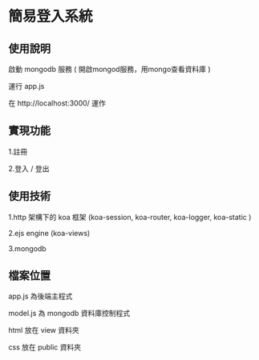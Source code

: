 # 簡易登入系統
## 使用說明
啟動 mongodb 服務 ( 開啟mongod服務，用mongo查看資料庫 )

運行 app.js

在 http://localhost:3000/ 運作

## 實現功能
1.註冊

2.登入 / 登出

## 使用技術
1.http 架構下的 koa 框架 (koa-session, koa-router, koa-logger, koa-static )

2.ejs engine (koa-views)

3.mongodb 

## 檔案位置
app.js 為後端主程式

model.js 為 mongodb 資料庫控制程式

html 放在 view 資料夾

css 放在 public 資料夾
